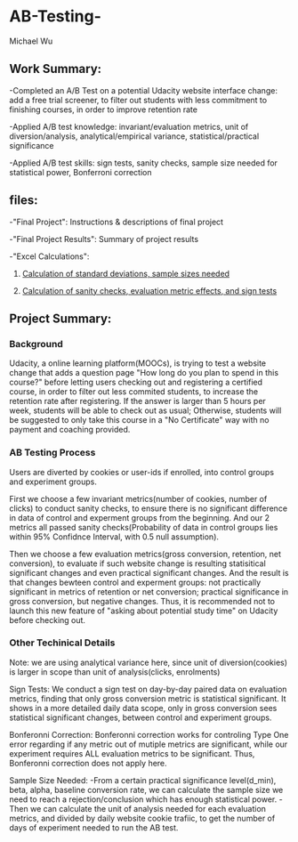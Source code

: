 # AB-Testing-
Michael Wu


## Work Summary:


-Completed an A/B Test on a potential Udacity website interface change: add a free trial screener, to filter out students with less commitment to finishing courses, in order to improve retention rate


-Applied A/B test knowledge: invariant/evaluation metrics, unit of diversion/analysis, analytical/empirical variance, statistical/practical significance


-Applied A/B test skills: sign tests, sanity checks, sample size needed for statistical power, Bonferroni correction


## files:

-"Final Project": Instructions & descriptions of final project

-"Final Project Results": Summary of project results

-"Excel Calculations":
1. [Calculation of standard deviations, sample sizes needed](https://drive.google.com/file/d/10obHb4HIKd9ZEH41NjdLCU8MQAu560up/view?usp=sharing_)

2. [Calculation of sanity checks, evaluation metric effects, and sign tests](https://drive.google.com/file/d/1yzMcKPUNg5XqdqMet2bwrwEM8yWKBb70/view?usp=sharing)

## Project Summary:

### Background
Udacity, a online learning platform(MOOCs), is trying to test a website change that adds a question page "How long do you plan to spend in this course?" before letting users checking out and registering a certified course, in order to filter out less commited students, to increase the retention rate after registering. If the answer is larger than 5 hours per week, students will be able to check out as usual; Otherwise, students will be suggested to only take this course in a "No Certificate" way with no payment and coaching provided.

### AB Testing Process
Users are diverted by cookies or user-ids if enrolled, into control groups and experiment groups.

First we choose a few invariant metrics(number of cookies, number of clicks) to conduct sanity checks, to ensure there is no significant difference in data of control and experment groups from the beginning. And our 2 metrics all passed sanity checks(Probability of data in control groups lies within 95% Confidnce Interval, with 0.5 null assumption).

Then we choose a few evaluation metrics(gross conversion, retention, net conversion), to evaluate if such website change is resulting statisitical significant changes and even practical significant changes. And the result is that changes bewteen control and experment groups: not practically significant in metrics of retention or net conversion; practical significance in gross conversion, but negative changes. Thus, it is recommended not to launch this new feature of "asking about potential study time" on Udacity before checking out.  


### Other Techinical Details
Note: we are using analytical variance here, since unit of diversion(cookies) is larger in scope than unit of analysis(clicks, enrolments)

Sign Tests:
We conduct a sign test on day-by-day paired data on evaluation metrics, finding that only gross conversion metric is statistical significant. It shows in a more detailed daily data scope, only in gross conversion sees statistical significant changes, between control and experiment groups.

Bonferonni Correction:
Bonferonni correction works for controling Type One error regarding if any metric out of mutiple metrics are significant, while our experiment requires ALL evaluation metrics to be significant. Thus, Bonferonni correction does not apply here.

Sample Size Needed:
-From a certain practical significance level(d_min), beta, alpha, baseline conversion rate, we can calculate the sample size we need to reach a rejection/conclusion which has enough statistical power.
-Then we can calculate the unit of analysis needed for each evaluation metrics, and divided by daily website cookie trafiic, to get the number of days of experiment needed to run the AB test.








